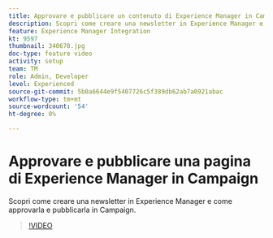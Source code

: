 ```yaml
---
title: Approvare e pubblicare un contenuto di Experience Manager in Campaign
description: Scopri come creare una newsletter in Experience Manager e come approvarla e pubblicarla in Campaign.
feature: Experience Manager Integration
kt: 9597
thumbnail: 340678.jpg
doc-type: feature video
activity: setup
team: TM
role: Admin, Developer
level: Experienced
source-git-commit: 5b0a6644e9f5407726c5f389db62ab7a0921abac
workflow-type: tm+mt
source-wordcount: '54'
ht-degree: 0%

---
```


# Approvare e pubblicare una pagina di Experience Manager in Campaign

Scopri come creare una newsletter in Experience Manager e come approvarla e pubblicarla in Campaign.

>[!VIDEO](https://video.tv.adobe.com/v/340678?quality=12)
